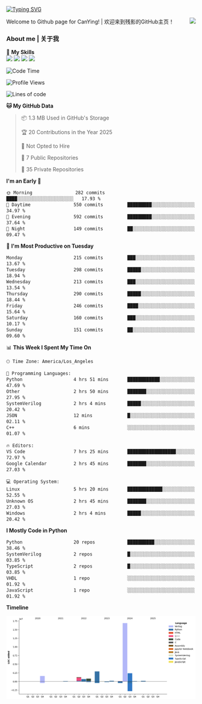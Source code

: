 [![Typing SVG](https://readme-typing-svg.herokuapp.com?size=25&duration=3500&color=00FFFF&vCenter=true&width=250&height=40&lines=Hi+Welcome+%F0%9F%91%8B%F0%9F%8F%BB;I'm+CanYing|残影)](https://git.io/typing-svg)

<a href="#">
  <img align="right" src="https://github-readme-stats.vercel.app/api?username=CanYing0913&count_private=true&rank_icon=github&show_icons=true&bg_color=15,f2f7fd,E0EAFC&" />
</a>

Welcome to Github page for CanYing! | 欢迎来到残影的GitHub主页！

### About me | 关于我

🌟 **My Skills**  
![](https://img.shields.io/badge/-C-A8B9CC?style=flat-square&logo=C&logoColor=fff)
![](https://img.shields.io/badge/-C++-00599C?style=flat-square&logo=Cpp&logoColor=fff)
![](https://img.shields.io/badge/-Python-3776AB?style=flat-square&logo=Python&logoColor=fff)
![](https://img.shields.io/badge/-Linux-000000?style=flat-square&logo=Linux&logoColor=fff)

<!--START_SECTION:waka-->
![Code Time](http://img.shields.io/badge/Code%20Time-1%2C377%20hrs%2032%20mins-blue)

![Profile Views](http://img.shields.io/badge/Profile%20Views-0-blue)

![Lines of code](https://img.shields.io/badge/From%20Hello%20World%20I%27ve%20Written-26.8%20million%20lines%20of%20code-blue)

**🐱 My GitHub Data** 

> 📦 1.3 MB Used in GitHub's Storage 
 > 
> 🏆 20 Contributions in the Year 2025
 > 
> 🚫 Not Opted to Hire
 > 
> 📜 7 Public Repositories 
 > 
> 🔑 35 Private Repositories 
 > 
**I'm an Early 🐤** 

```text
🌞 Morning                282 commits         ████░░░░░░░░░░░░░░░░░░░░░   17.93 % 
🌆 Daytime                550 commits         █████████░░░░░░░░░░░░░░░░   34.97 % 
🌃 Evening                592 commits         █████████░░░░░░░░░░░░░░░░   37.64 % 
🌙 Night                  149 commits         ██░░░░░░░░░░░░░░░░░░░░░░░   09.47 % 
```
📅 **I'm Most Productive on Tuesday** 

```text
Monday                   215 commits         ███░░░░░░░░░░░░░░░░░░░░░░   13.67 % 
Tuesday                  298 commits         █████░░░░░░░░░░░░░░░░░░░░   18.94 % 
Wednesday                213 commits         ███░░░░░░░░░░░░░░░░░░░░░░   13.54 % 
Thursday                 290 commits         █████░░░░░░░░░░░░░░░░░░░░   18.44 % 
Friday                   246 commits         ████░░░░░░░░░░░░░░░░░░░░░   15.64 % 
Saturday                 160 commits         ███░░░░░░░░░░░░░░░░░░░░░░   10.17 % 
Sunday                   151 commits         ██░░░░░░░░░░░░░░░░░░░░░░░   09.60 % 
```


📊 **This Week I Spent My Time On** 

```text
🕑︎ Time Zone: America/Los_Angeles

💬 Programming Languages: 
Python                   4 hrs 51 mins       ████████████░░░░░░░░░░░░░   47.69 % 
Other                    2 hrs 50 mins       ███████░░░░░░░░░░░░░░░░░░   27.95 % 
SystemVerilog            2 hrs 4 mins        █████░░░░░░░░░░░░░░░░░░░░   20.42 % 
JSON                     12 mins             █░░░░░░░░░░░░░░░░░░░░░░░░   02.11 % 
C++                      6 mins              ░░░░░░░░░░░░░░░░░░░░░░░░░   01.07 % 

🔥 Editors: 
VS Code                  7 hrs 25 mins       ██████████████████░░░░░░░   72.97 % 
Google Calendar          2 hrs 45 mins       ███████░░░░░░░░░░░░░░░░░░   27.03 % 

💻 Operating System: 
Linux                    5 hrs 20 mins       █████████████░░░░░░░░░░░░   52.55 % 
Unknown OS               2 hrs 45 mins       ███████░░░░░░░░░░░░░░░░░░   27.03 % 
Windows                  2 hrs 4 mins        █████░░░░░░░░░░░░░░░░░░░░   20.42 % 
```

**I Mostly Code in Python** 

```text
Python                   20 repos            ██████████░░░░░░░░░░░░░░░   38.46 % 
SystemVerilog            2 repos             █░░░░░░░░░░░░░░░░░░░░░░░░   03.85 % 
TypeScript               2 repos             █░░░░░░░░░░░░░░░░░░░░░░░░   03.85 % 
VHDL                     1 repo              ░░░░░░░░░░░░░░░░░░░░░░░░░   01.92 % 
JavaScript               1 repo              ░░░░░░░░░░░░░░░░░░░░░░░░░   01.92 % 
```



**Timeline**

![Lines of Code chart](https://raw.githubusercontent.com/CanYing0913/CanYing0913/master/assets/bar_graph.png)


<!--END_SECTION:waka-->
